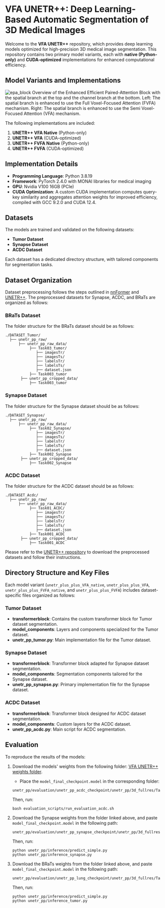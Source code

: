 # VFA UNETR++: Deep Learning-Based Automatic Segmentation of 3D Medical Images

Welcome to the **VFA UNETR++** repository, which provides deep learning models optimized for high-precision 3D medical image segmentation. This repository contains two primary model variants, each with **native (Python-only)** and **CUDA-optimized** implementations for enhanced computational efficiency.

## Model Variants and Implementations
![epa_block](https://github.com/user-attachments/assets/310150f6-11e1-4fef-89ce-f2b848d01900)
Overview of the Enhanced Efficient Paired-Attention Block with the spatial branch at the top and the channel
branch at the bottom. Left: The spatial branch is enhanced to use the Full Voxel-Focused Attention (FVFA) mechanism.
Right: The spatial branch is enhanced to use the Semi Voxel-Focused Attention (VFA) mechanism.

The following implementations are included:

1. **UNETR++ VFA Native** (Python-only)
2. **UNETR++ VFA** (CUDA-optimized)
3. **UNETR++ FVFA Native** (Python-only)
4. **UNETR++ FVFA** (CUDA-optimized)

## Implementation Details

- **Programming Language**: Python 3.8.19
- **Framework**: PyTorch 2.4.0 with MONAI libraries for medical imaging
- **GPU**: Nvidia V100 16GB (PCIe)
- **CUDA Optimization**: A custom CUDA implementation computes query-key similarity and aggregates attention weights for improved efficiency, compiled with GCC 9.2.0 and CUDA 12.4.

## Datasets

The models are trained and validated on the following datasets:

- **Tumor Dataset**
- **Synapse Dataset**
- **ACDC Dataset**

Each dataset has a dedicated directory structure, with tailored components for segmentation tasks.

## Dataset Organization

Dataset preprocessing follows the steps outlined in [nnFormer](https://github.com/282857341/nnFormer) and [UNETR++](https://github.com/Amshaker/unetr_plus_plus). The preprocessed datasets for Synapse, ACDC, and BRaTs are organized as follows:


### BRaTs Dataset
The folder structure for the BRaTs dataset should be as follows:

```
./DATASET_Tumor/
  ├── unetr_pp_raw/
      ├── unetr_pp_raw_data/
           ├── Task03_tumor/
              ├── imagesTr/
              ├── imagesTs/
              ├── labelsTr/
              ├── labelsTs/
              ├── dataset.json
           ├── Task003_tumor
       ├── unetr_pp_cropped_data/
           ├── Task003_tumor
 ```

### Synapse Dataset
The folder structure for the Synapse dataset should be as follows:

```
./DATASET_Synapse/
  ├── unetr_pp_raw/
      ├── unetr_pp_raw_data/
           ├── Task02_Synapse/
              ├── imagesTr/
              ├── imagesTs/
              ├── labelsTr/
              ├── labelsTs/
              ├── dataset.json
           ├── Task002_Synapse
       ├── unetr_pp_cropped_data/
           ├── Task002_Synapse
 ```
### ACDC Dataset
The folder structure for the ACDC dataset should be as follows:

```
./DATASET_Acdc/
  ├── unetr_pp_raw/
      ├── unetr_pp_raw_data/
           ├── Task01_ACDC/
              ├── imagesTr/
              ├── imagesTs/
              ├── labelsTr/
              ├── labelsTs/
              ├── dataset.json
           ├── Task001_ACDC
       ├── unetr_pp_cropped_data/
           ├── Task001_ACDC
 ```


Please refer to the [UNETR++ repository](https://github.com/Amshaker/unetr_plus_plus) to download the preprocessed datasets and follow their instructions.

## Directory Structure and Key Files

Each model variant (`unetr_plus_plus_VFA_native`, `unetr_plus_plus_VFA`, `unetr_plus_plus_FVFA_native`, and `unetr_plus_plus_FVFA`) includes dataset-specific files organized as follows:

### Tumor Dataset
- **transformerblock**: Contains the custom transformer block for Tumor dataset segmentation.
- **model_components**: Layers and components specialized for the Tumor dataset.
- **unetr_pp_tumor.py**: Main implementation file for the Tumor dataset.

### Synapse Dataset
- **transformerblock**: Transformer block adapted for Synapse dataset segmentation.
- **model_components**: Segmentation components tailored for the Synapse dataset.
- **unetr_pp_synapse.py**: Primary implementation file for the Synapse dataset.

### ACDC Dataset
- **transformerblock**: Transformer block designed for ACDC dataset segmentation.
- **model_components**: Custom layers for the ACDC dataset.
- **unetr_pp_acdc.py**: Main script for ACDC segmentation.


## Evaluation

To reproduce the results of the models:

1. Download the models' weights from the following folder: [VFA UNETR++ weights folder](https://drive.google.com/drive/folders/1wc1g7aB0DO1ZIj5pIMpTdo04_68Aj3g-).
   
   - Place the `model_final_checkpoint.model` in the corresponding folder:
   ```shell
   unetr_pp/evaluation/unetr_pp_acdc_checkpoint/unetr_pp/3d_fullres/Task001_ACDC/unetr_pp_trainer_acdc__unetr_pp_Plansv2.1/fold_0/
   ```
   Then, run:
   ```shell
   bash evaluation_scripts/run_evaluation_acdc.sh
   ```

2. Download the Synapse weights from the folder linked above, and paste `model_final_checkpoint.model` in the following path:
   ```shell
   unetr_pp/evaluation/unetr_pp_synapse_checkpoint/unetr_pp/3d_fullres/Task002_Synapse/unetr_pp_trainer_synapse__unetr_pp_Plansv2.1/fold_0/
   ```
   Then, run:
   ```shell
   python unetr_pp/inference/predict_simple.py
   python unetr_pp/inference_synapse.py
   ```

3. Download the BRaTs weights from the folder linked above, and paste `model_final_checkpoint.model` in the following path:
   ```shell
   unetr_pp/evaluation/unetr_pp_lung_checkpoint/unetr_pp/3d_fullres/Task003_tumor/unetr_pp_trainer_tumor__unetr_pp_Plansv2.1/fold_0/
   ```
   Then, run:
   ```shell
   python unetr_pp/inference/predict_simple.py
   python unetr_pp/inference_tumor.py
   ```

